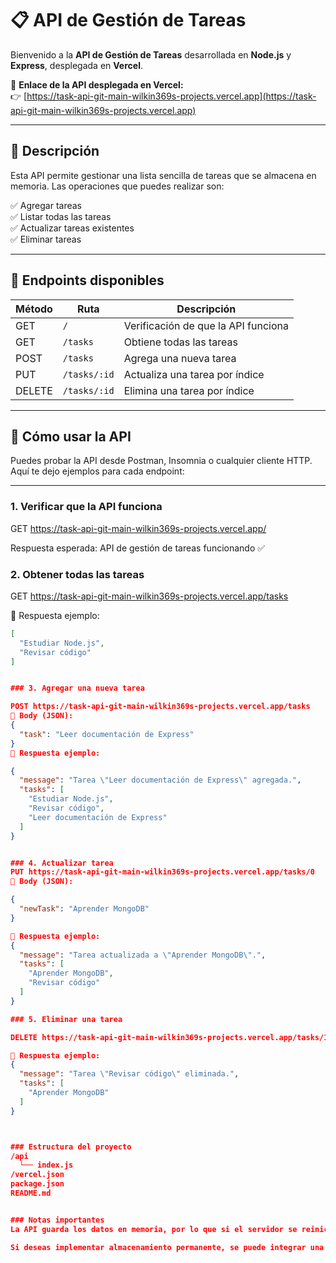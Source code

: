 # 📋 API de Gestión de Tareas

Bienvenido a la **API de Gestión de Tareas** desarrollada en **Node.js** y **Express**, desplegada en **Vercel**.

🔗 **Enlace de la API desplegada en Vercel:**  
👉 [https://task-api-git-main-wilkin369s-projects.vercel.app](https://task-api-git-main-wilkin369s-projects.vercel.app)

---

## 📌 Descripción

Esta API permite gestionar una lista sencilla de tareas que se almacena en memoria. Las operaciones que puedes realizar son:

✅ Agregar tareas  
✅ Listar todas las tareas  
✅ Actualizar tareas existentes  
✅ Eliminar tareas

---

## 🚀 Endpoints disponibles

| Método | Ruta                  | Descripción                         |
|--------|-----------------------|-------------------------------------|
| GET    | `/`                   | Verificación de que la API funciona |
| GET    | `/tasks`              | Obtiene todas las tareas            |
| POST   | `/tasks`              | Agrega una nueva tarea              |
| PUT    | `/tasks/:id`          | Actualiza una tarea por índice      |
| DELETE | `/tasks/:id`          | Elimina una tarea por índice        |

---

## 🔨 Cómo usar la API

Puedes probar la API desde Postman, Insomnia o cualquier cliente HTTP. Aquí te dejo ejemplos para cada endpoint:

---

### 1. Verificar que la API funciona

GET https://task-api-git-main-wilkin369s-projects.vercel.app/

Respuesta esperada:
API de gestión de tareas funcionando ✅

### 2. Obtener todas las tareas

GET https://task-api-git-main-wilkin369s-projects.vercel.app/tasks

🔸 Respuesta ejemplo:
```json
[
  "Estudiar Node.js",
  "Revisar código"
]


### 3. Agregar una nueva tarea

POST https://task-api-git-main-wilkin369s-projects.vercel.app/tasks
🔸 Body (JSON):
{
  "task": "Leer documentación de Express"
}
🔸 Respuesta ejemplo:

{
  "message": "Tarea \"Leer documentación de Express\" agregada.",
  "tasks": [
    "Estudiar Node.js",
    "Revisar código",
    "Leer documentación de Express"
  ]
}


### 4. Actualizar tarea
PUT https://task-api-git-main-wilkin369s-projects.vercel.app/tasks/0
🔸 Body (JSON):

{
  "newTask": "Aprender MongoDB"
}

🔸 Respuesta ejemplo:
{
  "message": "Tarea actualizada a \"Aprender MongoDB\".",
  "tasks": [
    "Aprender MongoDB",
    "Revisar código"
  ]
}

### 5. Eliminar una tarea

DELETE https://task-api-git-main-wilkin369s-projects.vercel.app/tasks/1

🔸 Respuesta ejemplo:
{
  "message": "Tarea \"Revisar código\" eliminada.",
  "tasks": [
    "Aprender MongoDB"
  ]
}



### Estructura del proyecto
/api
  └── index.js
/vercel.json
package.json
README.md


### Notas importantes
La API guarda los datos en memoria, por lo que si el servidor se reinicia o se vuelve a desplegar, las tareas se pierden.

Si deseas implementar almacenamiento permanente, se puede integrar una base de datos como MongoDB o incluso un archivo JSON.